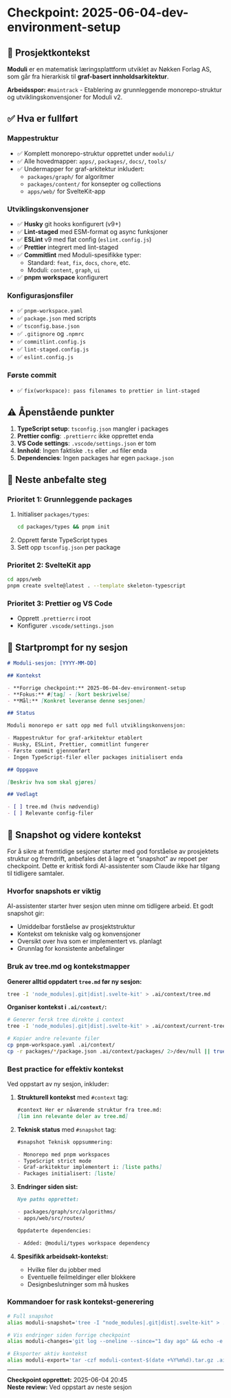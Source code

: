 # Checkpoint: 2025-06-04-dev-environment-setup

## 🧭 Prosjektkontekst

**Moduli** er en matematisk læringsplattform utviklet av Nøkken Forlag AS, som går fra hierarkisk til **graf-basert innholdsarkitektur**.

**Arbeidsspor:** `#maintrack` - Etablering av grunnleggende monorepo-struktur og utviklingskonvensjoner for Moduli v2.

## ✅ Hva er fullført

### Mappestruktur

- ✅ Komplett monorepo-struktur opprettet under `moduli/`
- ✅ Alle hovedmapper: `apps/`, `packages/`, `docs/`, `tools/`
- ✅ Undermapper for graf-arkitektur inkludert:
  - `packages/graph/` for algoritmer
  - `packages/content/` for konsepter og collections
  - `apps/web/` for SvelteKit-app

### Utviklingskonvensjoner

- ✅ **Husky** git hooks konfigurert (v9+)
- ✅ **Lint-staged** med ESM-format og async funksjoner
- ✅ **ESLint** v9 med flat config (`eslint.config.js`)
- ✅ **Prettier** integrert med lint-staged
- ✅ **Commitlint** med Moduli-spesifikke typer:
  - Standard: `feat`, `fix`, `docs`, `chore`, etc.
  - Moduli: `content`, `graph`, `ui`
- ✅ **pnpm workspace** konfigurert

### Konfigurasjonsfiler

- ✅ `pnpm-workspace.yaml`
- ✅ `package.json` med scripts
- ✅ `tsconfig.base.json`
- ✅ `.gitignore` og `.npmrc`
- ✅ `commitlint.config.js`
- ✅ `lint-staged.config.js`
- ✅ `eslint.config.js`

### Første commit

- ✅ `fix(workspace): pass filenames to prettier in lint-staged`

## ⚠️ Åpenstående punkter

1. **TypeScript setup**: `tsconfig.json` mangler i packages
2. **Prettier config**: `.prettierrc` ikke opprettet enda
3. **VS Code settings**: `.vscode/settings.json` er tom
4. **Innhold**: Ingen faktiske `.ts` eller `.md` filer enda
5. **Dependencies**: Ingen packages har egen `package.json`

## 🚀 Neste anbefalte steg

### Prioritet 1: Grunnleggende packages

1. Initialiser `packages/types`:
   ```bash
   cd packages/types && pnpm init
   ```
2. Opprett første TypeScript types
3. Sett opp `tsconfig.json` per package

### Prioritet 2: SvelteKit app

```bash
cd apps/web
pnpm create svelte@latest . --template skeleton-typescript
```

### Prioritet 3: Prettier og VS Code

- Opprett `.prettierrc` i root
- Konfigurer `.vscode/settings.json`

## 📌 Startprompt for ny sesjon

```markdown
# Moduli-sesjon: [YYYY-MM-DD]

## Kontekst

- **Forrige checkpoint:** 2025-06-04-dev-environment-setup
- **Fokus:** #[tag] - [kort beskrivelse]
- **Mål:** [Konkret leveranse denne sesjonen]

## Status

Moduli monorepo er satt opp med full utviklingskonvensjon:

- Mappestruktur for graf-arkitektur etablert
- Husky, ESLint, Prettier, commitlint fungerer
- Første commit gjennomført
- Ingen TypeScript-filer eller packages initialisert enda

## Oppgave

[Beskriv hva som skal gjøres]

## Vedlagt

- [ ] tree.md (hvis nødvendig)
- [ ] Relevante config-filer
```

## 🧭 Snapshot og videre kontekst

For å sikre at fremtidige sesjoner starter med god forståelse av prosjektets struktur og fremdrift, anbefales det å lagre et "snapshot" av repoet per checkpoint. Dette er kritisk fordi AI-assistenter som Claude ikke har tilgang til tidligere samtaler.

### Hvorfor snapshots er viktig

AI-assistenter starter hver sesjon uten minne om tidligere arbeid. Et godt snapshot gir:

- Umiddelbar forståelse av prosjektstruktur
- Kontekst om tekniske valg og konvensjoner
- Oversikt over hva som er implementert vs. planlagt
- Grunnlag for konsistente anbefalinger

### Bruk av tree.md og kontekstmapper

**Generer alltid oppdatert `tree.md` før ny sesjon:**

```bash
tree -I 'node_modules|.git|dist|.svelte-kit' > .ai/context/tree.md
```

**Organiser kontekst i `.ai/context/`:**

```bash
# Generer fersk tree direkte i context
tree -I 'node_modules|.git|dist|.svelte-kit' > .ai/context/current-tree.md

# Kopier andre relevante filer
cp pnpm-workspace.yaml .ai/context/
cp -r packages/*/package.json .ai/context/packages/ 2>/dev/null || true
```

### Best practice for effektiv kontekst

Ved oppstart av ny sesjon, inkluder:

1. **Strukturell kontekst** med `#context` tag:

   ```markdown
   #context Her er nåværende struktur fra tree.md:
   [lim inn relevante deler av tree.md]
   ```

2. **Teknisk status** med `#snapshot` tag:

   ```markdown
   #snapshot Teknisk oppsummering:

   - Monorepo med pnpm workspaces
   - TypeScript strict mode
   - Graf-arkitektur implementert i: [liste paths]
   - Packages initialisert: [liste]
   ```

3. **Endringer siden sist:**

   ```markdown
   Nye paths opprettet:

   - packages/graph/src/algorithms/
   - apps/web/src/routes/

   Oppdaterte dependencies:

   - Added: @moduli/types workspace dependency
   ```

4. **Spesifikk arbeidsøkt-kontekst:**
   - Hvilke filer du jobber med
   - Eventuelle feilmeldinger eller blokkere
   - Designbeslutninger som må huskes

### Kommandoer for rask kontekst-generering

```bash
# Full snapshot
alias moduli-snapshot='tree -I "node_modules|.git|dist|.svelte-kit" > .ai/context/tree-$(date +%Y%m%d).md && echo "Snapshot saved!"'

# Vis endringer siden forrige checkpoint
alias moduli-changes='git log --oneline --since="1 day ago" && echo -e "\nEndrede filer:" && git diff --name-only HEAD~5'

# Eksporter aktiv kontekst
alias moduli-export='tar -czf moduli-context-$(date +%Y%m%d).tar.gz .ai/context/'
```

---

**Checkpoint opprettet:** 2025-06-04 20:45  
**Neste review:** Ved oppstart av neste sesjon
